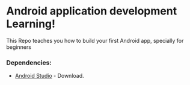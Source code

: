 # Android application development Learning!

This Repo teaches you how to build your first Android app, specially for beginners

### Dependencies:

 * [Android Studio](https://developer.android.com/studio/index.html) - Download.
